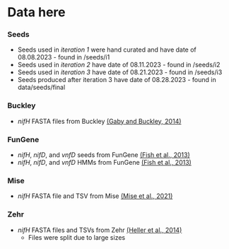 # Data here

### Seeds
+ Seeds used in *iteration 1* were hand curated and have date of 08.08.2023 - found in /seeds/i1
+ Seeds used in *iteration 2* have date of 08.11.2023 - found in /seeds/i2
+ Seeds used in *iteration 3* have date of 08.21.2023 - found in /seeds/i3
+ Seeds produced after iteration 3 have date of 08.28.2023 - found in data/seeds/final

### Buckley
+ *nifH* FASTA files from Buckley [(Gaby and Buckley, 2014)](https://doi.org/10.1093/database/bau001)

### FunGene
+ *nifH*, *nifD*, and *vnfD* seeds from FunGene [(Fish et al., 2013)](https://doi.org/10.3389/fmicb.2013.00291)
+ *nifH*, *nifD*, and *vnfD* HMMs from FunGene [(Fish et al., 2013)](https://doi.org/10.3389/fmicb.2013.00291)

### Mise
+ *nifH* FASTA file and TSV from Mise [(Mise et al., 2021)](https://doi.org/10.1128/msphere.00785-21)

### Zehr
+ *nifH* FASTA files and TSVs from Zehr [(Heller et al., 2014)](https://doi.org/10.1093/bioinformatics/btu417)
  + Files were split due to large sizes
